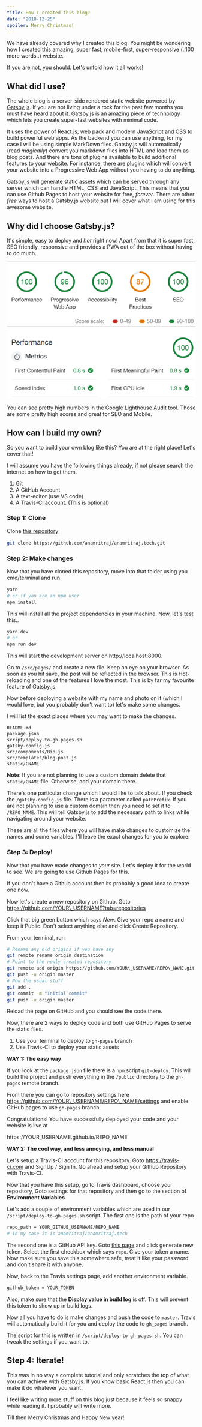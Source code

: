 ```yaml
---
title: How I created this blog?
date: "2018-12-25"
spoiler: Merry Christmas!
---
```


We have already covered why I created this blog. You might be wondering how I created this amazing, super fast, mobile-first, super-responsive (..100 more words..) website.

If you are not, you should. Let's unfold how it all works!

## What did I use?

The whole blog is a server-side rendered static website powered by [Gatsby.js](https://www.gatsbyjs.org/). If you are not living under a rock for the past few months you must have heard about it. Gatsby.js is an amazing piece of technology which lets you create super-fast websites with minimal code.

It uses the power of React.js, web pack and modern JavaScript and CSS to build powerful web apps. As the backend you can use anything, for my case I will be using simple MarkDown files. Gatsby.js will automatically (read *magically*) convert you markdown files into HTML and load them as blog posts. And there are tons of plugins available to build additional features to your website. For instance, there are plugins which will convert your website into a Progressive Web App without you having to do anything.

Gatsby.js will generate static assets which can be served through any server which can handle HTML, CSS and JavaScript. This means that you can use Github Pages to host your website for free, *forever*. There are other *free* ways to host a Gatsby.js website but I will cover what I am using for this awesome website.

## Why did I choose Gatsby.js?

It's simple, easy to deploy and *hot* right now! Apart from that it is super fast, SEO friendly, responsive and provides a PWA out of the box without having to do much.

![Also this!](./metrics-25-05-2018.PNG)

You can see pretty high numbers in the Google Lighthouse Audit tool. Those are some pretty high scores and great for SEO and Mobile.

## How can I build my own?

So you want to build your own blog like this? You are at the right place! Let's cover that!

I will assume you have the following things already, if not please search the internet on how to get them.

1. Git
2. A GitHub Account
3. A text-editor (use VS code)
4. A Travis-CI account. (This is optional)

### Step 1: Clone

Clone [this repository](https://github.com/anamritraj/anamritraj.tech.git)
```bash
git clone https://github.com/anamritraj/anamritraj.tech.git
```

### Step 2: Make changes

Now that you have cloned this repository, move into that folder using you cmd/terminal and run
```bash
yarn
# or if you are an npm user
npm install
```
This will install all the project dependencies in your machine. Now, let's test this..

```bash
yarn dev 
# or 
npm run dev
```

This will start the development server on http://localhost:8000.

Go to `/src/pages/` and create a new file. Keep an eye on your browser. As soon as you hit save, the post will be reflected in the browser. This is Hot-reloading and one of the features I love the most. This is by far my favourite feature of Gatsby.js. 


Now before deploying a website with my name and photo on it (which I would love, but you probably don't want to) let's make some changes.

I will list the exact places where you may want to make the changes.

```
README.md
package.json
script/deploy-to-gh-pages.sh
gatsby-config.js
src/components/Bio.js
src/templates/blog-post.js
static/CNAME
```
**Note**: If you are not planning to use a custom domain delete that `static/CNAME` file. Otherwise, add your domain there.

There's one particular change which I would like to talk about. If you check the `/gatsby-config.js` file. There is a parameter called `pathPrefix`. If you are not planning to use a custom domain then you need to set it to `/REPO_NAME`. This will tell Gatsby.js to add the necessary path to links while navigating around your website.

These are all the files where you will have make changes to customize the names and some variables. I'll leave the exact changes for you to explore.

### Step 3: Deploy!
Now that you have made changes to *your* site. Let's deploy it for the world to see. We are going to use Github Pages for this.

If you don't have a Github account then its probably a good idea to create one now.

Now let's create a new repository on Github. 
Goto https://github.com/YOUR\_USERNAME?tab=repositories

Click that big green button which says *New*. Give your repo a name and keep it Public. Don't select anything else and click Create Repository.

From your terminal, run
```bash
# Rename any old origins if you have any
git remote rename origin destination
# Point to the newly created repository
git remote add origin https://github.com/YOUR\_USERNAME/REPO\_NAME.git
git push -u origin master
# Now the usual stuff
git add .
git commit -m "Initial commit"
git push -u origin master
```

Reload the page on GitHub and you should see the code there. 

Now, there are 2 ways to deploy code and both use GitHub Pages to serve the static files. 

1. Use your terminal to deploy to `gh-pages` branch
2. Use Travis-CI to deploy your static assets

**WAY 1: The easy way**

If you look at the `package.json` file there is a `npm` script `git-deploy`. This will build the project and push everything in the `/public` directory to the `gh-pages` remote branch.

From there you can go to repository settings here https://github.com/YOUR\_USERNAME/REPO\_NAME/settings and enable GitHub pages to use `gh-pages` branch.

Congratulations! You have successfully deployed your code and your website is live at 

https://YOUR\_USERNAME.github.io/REPO\_NAME

**WAY 2: The cool way, and less annoying, and less manual**

Let's setup a Travis-CI account for this repository. Goto https://travis-ci.com and SignUp / Sign In. Go ahead and setup your Github Repository with Travis-CI.

Now that you have this setup, go to Travis dashboard, choose your repository, Goto settings for that repository and then go to the section of **Environment Variables**

Let's add a couple of environment variables which are used in our `/script/deploy-to-gh-pages.sh` script.
The first one is the path of your repo
```bash
repo_path = YOUR_GITHUB_USERNAME/REPO_NAME
# In my case it is anamritraj/anamritraj.tech
```

The second one is a GitHub API key. Goto [this page](https://github.com/settings/tokens) and click generate new token. Select the first checkbox which says `repo`. Give your token a name. Now make sure you save this somewhere safe, treat it like your password and don't share it with anyone.

Now, back to the Travis settings page, add another environment variable.
```bash
github_token = YOUR_TOKEN
```

Also, make sure that the **Display value in build log** is off. This will prevent this token to show up in build logs.

Now all you have to do is make changes and push the code to `master`. Travis will automatically build it for you and deploy the code to `gh_pages` branch.

The script for this is written in `/script/deploy-to-gh-pages.sh`. You can tweak the settings if you want to.

## Step 4: Iterate!

This was in no way a complete tutorial and only scratches the top of what you can achieve with Gatsby.js. If you know basic React.js then you can make it do whatever you want.

I feel like writing more stuff on this blog just because it feels so snappy while reading it. I probably will write more.

Till then Merry Christmas and Happy New year!
